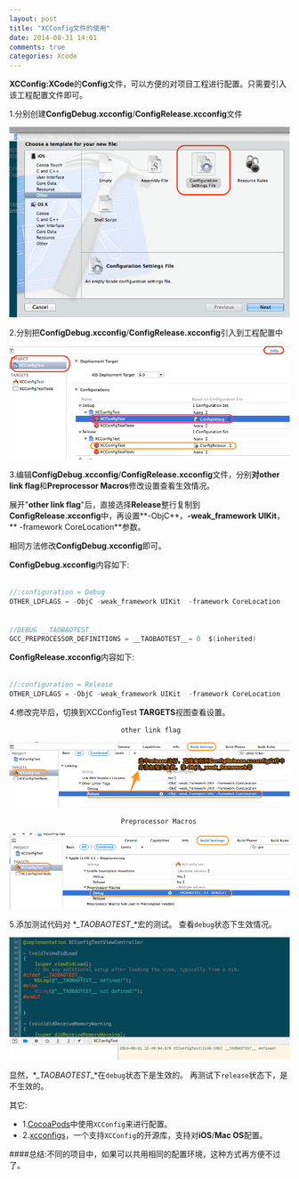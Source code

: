 ```yaml
---
layout: post
title: "XCConfig文件的使用"
date: 2014-08-31 14:01
comments: true
categories: Xcode
---
```

**XCConfig:XCode**的**Config**文件，可以方便的对项目工程进行配置。只需要引入该工程配置文件即可。

1.分别创建**ConfigDebug.xcconfig**/**ConfigRelease.xcconfig**文件

![image](/images/post/2014-08-31-xcconfig-wen-jian-de-shi-yong/xconfig_create.png)

2.分别把**ConfigDebug.xcconfig**/**ConfigRelease.xcconfig**引入到工程配置中

![image](/images/post/2014-08-31-xcconfig-wen-jian-de-shi-yong/xcconfig_use.png)

3.编辑**ConfigDebug.xcconfig**/**ConfigRelease.xcconfig**文件，分别**对other link flag**和**Preprocessor Macros**修改设置查看生效情况。

展开"**other link flag**"后，直接选择**Release**整行复制到**ConfigRelease.xcconfig**中，再设置**-ObjC**，**-weak_framework UIKit**，** -framework CoreLocation**参数。

相同方法修改**ConfigDebug.xcconfig**即可。

**ConfigDebug.xcconfig**内容如下:

``` objective-c 

//:configuration = Debug
OTHER_LDFLAGS = -ObjC -weak_framework UIKit  -framework CoreLocation


//DEBUG __TAOBAOTEST__
GCC_PREPROCESSOR_DEFINITIONS = __TAOBAOTEST__= 0  $(inherited)

```

**ConfigRelease.xcconfig**内容如下:

``` objective-c 

//:configuration = Release
OTHER_LDFLAGS = -ObjC -weak_framework UIKit  -framework CoreLocation

```

4.修改完毕后，切换到XCConfigTest **TARGETS**视图查看设置。

                                other link flag
![image](/images/post/2014-08-31-xcconfig-wen-jian-de-shi-yong/other_link_flag_test.png)

                                Preprocessor Macros
![image](/images/post/2014-08-31-xcconfig-wen-jian-de-shi-yong/debug_flag_test.png)

5.添加测试代码对 *\__TAOBAOTEST__*宏的测试。
查看`debug`状态下生效情况。

![image](/images/post/2014-08-31-xcconfig-wen-jian-de-shi-yong/xcconfig_test.png)

显然，*\__TAOBAOTEST__*在`debug`状态下是生效的。
再测试下`release`状态下，是不生效的。

其它:

* 1.[CocoaPods](https://github.com/cocoapods/cocoapods)中使用`XCConfig`来进行配置。
* 2.[xcconfigs](https://github.com/jspahrsummers/xcconfigs)，一个支持`XCConfig`的开源库，支持对**iOS**/**Mac OS**配置。

####总结:不同的项目中，如果可以共用相同的配置环境，这种方式再方便不过了。
